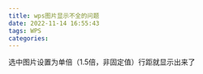 ```yaml
---
title: wps图片显示不全的问题
date: 2022-11-14 16:55:43
tags: WPS
categories: 
---
```


选中图片设置为单倍（1.5倍，非固定值）行距就显示出来了
